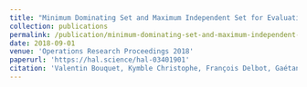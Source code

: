 ```yaml
---
title: "Minimum Dominating Set and Maximum Independent Set for Evaluation of EU Funding Polices in Collaboration Networks"
collection: publications
permalink: /publication/minimum-dominating-set-and-maximum-independent-set-for-evaluation-of-eu-funding-polices-in-collabora
date: 2018-09-01
venue: 'Operations Research Proceedings 2018'
paperurl: 'https://hal.science/hal-03401901'
citation: 'Valentin Bouquet, Kymble Christophe, François Delbot, Gaétan Le Chat, Jean-François Pradat-Peyre. "Minimum Dominating Set and Maximum Independent Set for Evaluation of EU Funding Polices in Collaboration Networks". Operations Research Proceedings 2018, 2018.'
---
```

